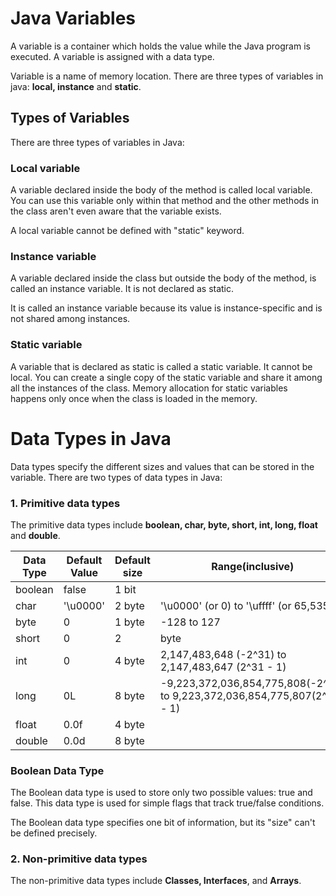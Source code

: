 # Java Variables
A variable is a container which holds the value while the Java program is executed. A variable is assigned with a data type.

Variable is a name of memory location. There are three types of variables in java: **local, instance** and **static**.

## Types of Variables
There are three types of variables in Java:

### Local variable
A variable declared inside the body of the method is called local variable. You can use this variable only within that method and the other methods in the class aren't even aware that the variable exists.

A local variable cannot be defined with "static" keyword.

### Instance variable
A variable declared inside the class but outside the body of the method, is called an instance variable. It is not declared as static.

It is called an instance variable because its value is instance-specific and is not shared among instances.

### Static variable
A variable that is declared as static is called a static variable. It cannot be local. You can create a single copy of the static variable and share it among all the instances of the class. Memory allocation for static variables happens only once when the class is loaded in the memory.

# Data Types in Java

Data types specify the different sizes and values that can be stored in the variable. There are two types of data types in Java:

### 1. Primitive data types
 The primitive data types include **boolean, char, byte, short, int, long, float** and **double**.

| Data Type |	Default Value |	Default size | Range(inclusive) | 
| --------- | ------------- | ------------ | ----- |
| boolean |	false |	1 bit |  |
| char |	'\u0000' |	2 byte | '\u0000' (or 0) to '\uffff' (or 65,535) |
| byte |	0 |	1 byte | -128 to 127 |
| short |	0 |	2 | byte | -32,768 to 32,767 | 
| int |	0 |	4 byte | 2,147,483,648 (-2^31) to 2,147,483,647 (2^31 - 1) |
| long |	0L |	8 byte | -9,223,372,036,854,775,808(-2^63) to 9,223,372,036,854,775,807(2^63 - 1) |
| float |	0.0f |	4 byte |
| double |	0.0d |	8 byte |

### Boolean Data Type
The Boolean data type is used to store only two possible values: true and false. This data type is used for simple flags that track true/false conditions.

The Boolean data type specifies one bit of information, but its "size" can't be defined precisely.

### 2. Non-primitive data types
The non-primitive data types include **Classes, Interfaces**, and **Arrays**.
